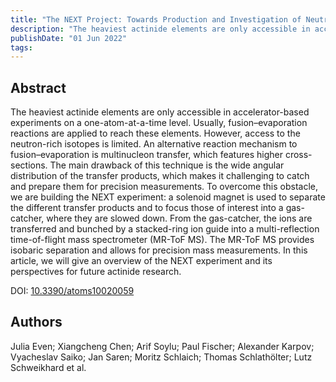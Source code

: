 ```yaml
---
title: "The NEXT Project: Towards Production and Investigation of Neutron-Rich Heavy Nuclides"
description: "The heaviest actinide elements are only accessible in accelerator-based experiments on a one-atom-at-a-time level."
publishDate: "01 Jun 2022"
tags: 
---
```


## Abstract
The heaviest actinide elements are only accessible in accelerator-based experiments on a one-atom-at-a-time level. Usually, fusion–evaporation reactions are applied to reach these elements. However, access to the neutron-rich isotopes is limited. An alternative reaction mechanism to fusion–evaporation is multinucleon transfer, which features higher cross-sections. The main drawback of this technique is the wide angular distribution of the transfer products, which makes it challenging to catch and prepare them for precision measurements. To overcome this obstacle, we are building the NEXT experiment: a solenoid magnet is used to separate the different transfer products and to focus those of interest into a gas-catcher, where they are slowed down. From the gas-catcher, the ions are transferred and bunched by a stacked-ring ion guide into a multi-reflection time-of-flight mass spectrometer (MR-ToF MS). The MR-ToF MS provides isobaric separation and allows for precision mass measurements. In this article, we will give an overview of the NEXT experiment and its perspectives for future actinide research.

DOI: [10.3390/atoms10020059](https://www.mdpi.com/2218-2004/10/2/59)


## Authors
Julia Even; Xiangcheng Chen; Arif Soylu; Paul Fischer; Alexander Karpov; Vyacheslav Saiko; Jan Saren; Moritz Schlaich; Thomas Schlathölter; Lutz Schweikhard et al.


